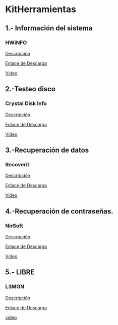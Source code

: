# KitHerramientas

## 1.- **Información del sistema**

### HWiNFO

[Descripción](modulo0/modulo0.md)


[Enlace de Descarga](https://www.hwinfo.com/download/)

[Video](https://youtu.be/siom775Q9aE)

## 2.-**Testeo disco**

### Crystal Disk Info

[Descripción](modulo1/modulo1.md)

[Enlace de Descarga](https://crystalmark.info/en/software/crystaldiskinfo/)

[Video]()

## 3.-**Recuperación de datos**

### Recoverit

[Descripción](modulo2/modulo2.md)

[Enlace de Descarga](https://recoverit.wondershare.es/deleted-recovery/undelete-freewares.html)

[Video](https://youtu.be/u4WVL9LtJK0)

## 4.-**Recuperación de contraseñas.**

### NirSoft

[Descripción](modulo3/modulo3.md)

[Enlace de Descarga](https://www.nirsoft.net/password_recovery_tools.html)

[Video]()

## 5.- **LIBRE**

### L3MON

[Descripción](modulo4/modulo4.md)

[Enlace de Descarga]()

[video](https://www.youtube.com/watch?v=tUQBCGmJJm8)


